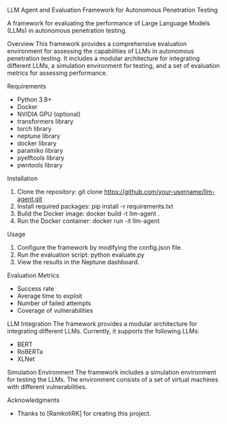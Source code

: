 LLM Agent and Evaluation Framework for Autonomous Penetration Testing

A framework for evaluating the performance of Large Language Models (LLMs) in autonomous penetration testing.

Overview
This framework provides a comprehensive evaluation environment for assessing the capabilities of LLMs in autonomous penetration testing. It includes a modular architecture for integrating different LLMs, a simulation environment for testing, and a set of evaluation metrics for assessing performance.

Requirements
- Python 3.8+
- Docker
- NVIDIA GPU (optional)
- transformers library
- torch library
- neptune library
- docker library
- paramiko library
- pyelftools library
- pwntools library

Installation
1. Clone the repository: git clone https://github.com/your-username/llm-agent.git
2. Install required packages: pip install -r requirements.txt
3. Build the Docker image: docker build -t llm-agent .
4. Run the Docker container: docker run -it llm-agent

Usage
1. Configure the framework by modifying the config.json file.
2. Run the evaluation script: python evaluate.py
3. View the results in the Neptune dashboard.

Evaluation Metrics
- Success rate
- Average time to exploit
- Number of failed attempts
- Coverage of vulnerabilities

LLM Integration
The framework provides a modular architecture for integrating different LLMs. Currently, it supports the following LLMs:

- BERT
- RoBERTa
- XLNet

Simulation Environment
The framework includes a simulation environment for testing the LLMs. The environment consists of a set of virtual machines with different vulnerabilities.

Acknowledgments
- Thanks to [RamkotiRK] for creating this project.
